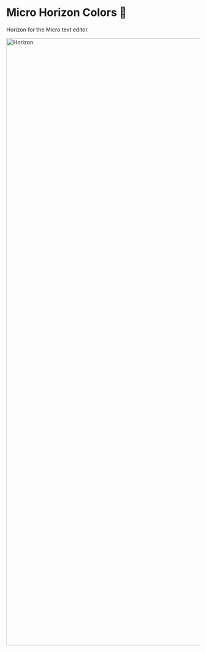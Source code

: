 # Micro Horizon Colors 🌅

Horizon for the Micro text editor.

<img width="1581" alt="Horizon" src="https://github.com/user-attachments/assets/49c1d338-8466-4438-994e-37803ab5b290" />
